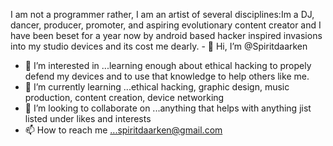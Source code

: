 I am not a programmer rather, I am an artist of several disciplines:Im a DJ, dancer, producer, promoter, and aspiring evolutionary content creator and I have been beset for a year now by android based hacker inspired invasions into my studio devices and its cost me dearly. - 👋 Hi, I’m @Spiritdaarken
- 👀 I’m interested in ...learning enough about ethical hacking to propely defend my devices and to use that knowledge to help others like me.
- 🌱 I’m currently learning ...ethical hacking, graphic design, music production, content creation, device networking
- 💞️ I’m looking to collaborate on ...anything that helps with anything jist listed under likes and interests
- 📫 How to reach me ...spiritdaarken@gmail.com

<!---
Spiritdaarken/Spiritdaarken is a ✨ special ✨ repository because its `README.md` (this file) appears on your GitHub profile.
You can click the Preview link to take a look at your changes.
--->
